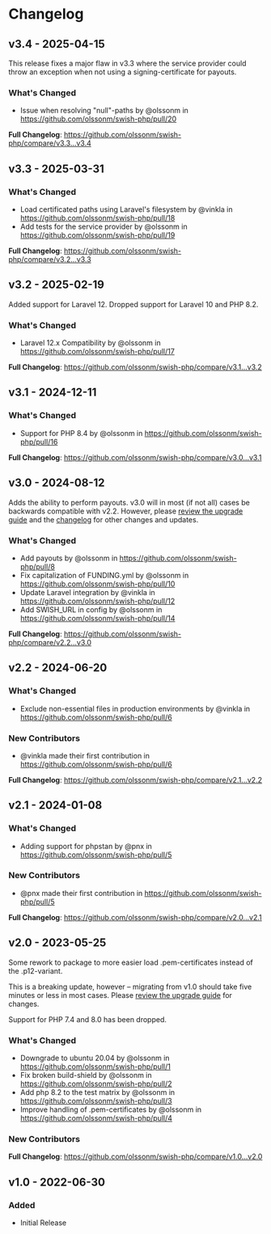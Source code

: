 # Changelog

## v3.4 - 2025-04-15

This release fixes a major flaw in v3.3 where the service provider could throw an exception when not using a signing-certificate for payouts.

### What's Changed

* Issue when resolving "null"-paths by @olssonm in https://github.com/olssonm/swish-php/pull/20

**Full Changelog**: https://github.com/olssonm/swish-php/compare/v3.3...v3.4

## v3.3 - 2025-03-31

### What's Changed

* Load certificated paths using Laravel's filesystem by @vinkla in https://github.com/olssonm/swish-php/pull/18
* Add tests for the service provider by @olssonm in https://github.com/olssonm/swish-php/pull/19

**Full Changelog**: https://github.com/olssonm/swish-php/compare/v3.2...v3.3

## v3.2 - 2025-02-19

Added support for Laravel 12. Dropped support for Laravel 10 and PHP 8.2.

### What's Changed

* Laravel 12.x Compatibility by @olssonm in https://github.com/olssonm/swish-php/pull/17

**Full Changelog**: https://github.com/olssonm/swish-php/compare/v3.1...v3.2

## v3.1 - 2024-12-11

### What's Changed

* Support for PHP 8.4 by @olssonm in https://github.com/olssonm/swish-php/pull/16

**Full Changelog**: https://github.com/olssonm/swish-php/compare/v3.0...v3.1

## v3.0 - 2024-08-12

Adds the ability to perform payouts. v3.0 will in most (if not all) cases be backwards compatible with v2.2. However, please [review the upgrade guide](https://github.com/olssonm/swish-php/blob/main/UPGRADE.md) and the [changelog](https://github.com/olssonm/swish-php/blob/main/CHANGELOG.md) for other changes and updates.

### What's Changed

* Add payouts by @olssonm in https://github.com/olssonm/swish-php/pull/8
* Fix capitalization of FUNDING.yml by @olssonm in https://github.com/olssonm/swish-php/pull/10
* Update Laravel integration by @vinkla in https://github.com/olssonm/swish-php/pull/12
* Add SWISH_URL in config by @olssonm in https://github.com/olssonm/swish-php/pull/14

**Full Changelog**: https://github.com/olssonm/swish-php/compare/v2.2...v3.0

## v2.2 - 2024-06-20

### What's Changed

* Exclude non-essential files in production environments by @vinkla in https://github.com/olssonm/swish-php/pull/6

### New Contributors

* @vinkla made their first contribution in https://github.com/olssonm/swish-php/pull/6

**Full Changelog**: https://github.com/olssonm/swish-php/compare/v2.1...v2.2

## v2.1 - 2024-01-08

### What's Changed

* Adding support for phpstan by @pnx in https://github.com/olssonm/swish-php/pull/5

### New Contributors

* @pnx made their first contribution in https://github.com/olssonm/swish-php/pull/5

**Full Changelog**: https://github.com/olssonm/swish-php/compare/v2.0...v2.1

## v2.0 - 2023-05-25

Some rework to package to more easier load .pem-certificates instead of the .p12-variant.

This is a breaking update, however – migrating from v1.0 should take five minutes or less in most cases. Please [review the upgrade guide](https://github.com/olssonm/swish-php/blob/main/UPGRADE.md) for changes.

Support for PHP 7.4 and 8.0 has been dropped.

### What's Changed

- Downgrade to ubuntu 20.04 by @olssonm in https://github.com/olssonm/swish-php/pull/1
- Fix broken build-shield by @olssonm in https://github.com/olssonm/swish-php/pull/2
- Add php 8.2 to the test matrix by @olssonm in https://github.com/olssonm/swish-php/pull/3
- Improve handling of .pem-certificates by @olssonm in https://github.com/olssonm/swish-php/pull/4

### New Contributors

**Full Changelog**: https://github.com/olssonm/swish-php/compare/v1.0...v2.0

## v1.0 - 2022-06-30

### Added

- Initial Release
